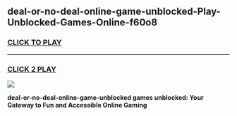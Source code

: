 
## deal-or-no-deal-online-game-unblocked-Play-Unblocked-Games-Online-f60o8
<h3>
<a href="https://premium76.site?title=deal-or-no-deal-online-game-unblocked&ref=24A">CLICK TO PLAY</a></h3>
<hr>

<h3>
<a href="https://premium76.site?title=deal-or-no-deal-online-game-unblocked&ref=24A">CLICK 2 PLAY</a>
  
</h3>

<a href="https://premium76.site?title=deal-or-no-deal-online-game-unblocked&ref=24A"><img src="https://clearcache.store/games.png"></a>


**deal-or-no-deal-online-game-unblocked games unblocked: Your Gateway to Fun and Accessible Online Gaming**
